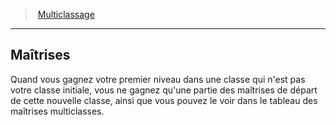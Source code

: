 ﻿---
!GenericItem
Name: Maîtrises
Id: multiclassing_hd.md#maîtrises
ParentLink: multiclassing_hd.md#multiclassage
ParentName: Multiclassage
NameLevel: 2
Attributes:
  Name: Maîtrises
  Markdown: >+
    ## <!--Name-->Maîtrises<!--/Name-->


    Quand vous gagnez votre premier niveau dans une classe qui n'est pas votre classe initiale, vous ne gagnez qu'une partie des maîtrises de départ de cette nouvelle classe, ainsi que vous pouvez le voir dans le tableau des maîtrises multiclasses.

AttributesDictionary: >+
  Name: Maîtrises

  Markdown: >+

    ## <!--Name-->Maîtrises<!--/Name-->





    Quand vous gagnez votre premier niveau dans une classe qui n'est pas votre classe initiale, vous ne gagnez qu'une partie des maîtrises de départ de cette nouvelle classe, ainsi que vous pouvez le voir dans le tableau des maîtrises multiclasses.



---
> [Multiclassage](hd_multiclassing.md)

---

## Maîtrises

Quand vous gagnez votre premier niveau dans une classe qui n'est pas votre classe initiale, vous ne gagnez qu'une partie des maîtrises de départ de cette nouvelle classe, ainsi que vous pouvez le voir dans le tableau des maîtrises multiclasses.

